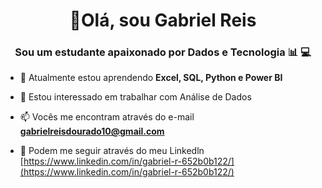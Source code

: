 <h1 align="center"> 👋Olá, sou Gabriel Reis</h1>
<h3 align="center">Sou um estudante apaixonado por Dados e Tecnologia 📊 💻 </h3>

- 🌱 Atualmente estou aprendendo **Excel, SQL, Python e Power BI**

- 👀 Estou interessado em trabalhar com Análise de Dados

- 📫 Vocês me encontram através do e-mail **gabrielreisdourado10@gmail.com**

- 📄 Podem me seguir através do meu Linkedln [https://www.linkedin.com/in/gabriel-r-652b0b122/](https://www.linkedin.com/in/gabriel-r-652b0b122/)


<!---
GabrielR10/GabrielR10 is a ✨ special ✨ repository because its `README.md` (this file) appears on your GitHub profile.
You can click the Preview link to take a look at your changes.
--->









